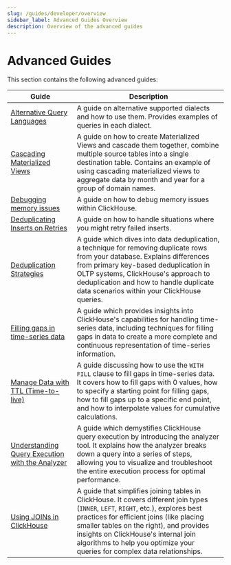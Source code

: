 ```yaml
---
slug: /guides/developer/overview
sidebar_label: Advanced Guides Overview
description: Overview of the advanced guides
---
```


# Advanced Guides

This section contains the following advanced guides:

| Guide                                                                                                                  | Description                                                                                                                                                                                                                                                                                                                                    |
|------------------------------------------------------------------------------------------------------------------------|------------------------------------------------------------------------------------------------------------------------------------------------------------------------------------------------------------------------------------------------------------------------------------------------------------------------------------------------|
| [Alternative Query Languages](../developer/alternative-query-languages)                                         | A guide on alternative supported dialects and how to use them. Provides examples of queries in each dialect.                                                                                                                                                                                                                                   |
| [Cascading Materialized Views](../developer/cascading-materialized-views)                                       | A guide on how to create Materialized Views and cascade them together, combine multiple source tables into a single destination table. Contains an example of using cascading materialized views to aggregate data by month and year for a group of domain names.                                                                              |
| [Debugging memory issues](../developer/debugging-memory-issues)                                                 | A guide on how to debug memory issues within ClickHouse.                                                                                                                                                                                                                                                                                       |
| [Deduplicating Inserts on Retries](../developer/deduplicating-inserts-on-retries)                               | A guide on how to handle situations where you might retry failed inserts.                                                                                                                                                                                                                                                                      |
| [Deduplication Strategies](../developer/deduplication)                                                          | A guide which dives into data deduplication, a technique for removing duplicate rows from your database. Explains differences from primary key-based deduplication in OLTP systems, ClickHouse's approach to deduplication and how to handle duplicate data scenarios within your ClickHouse queries.                                          |
| [Filling gaps in time-series data](../developer/time-series-filling-gaps)                                       | A guide which provides insights into ClickHouse's capabilities for handling time-series data, including techniques for filling gaps in data to create a more complete and continuous representation of time-series information.                                                                                                                |
| [Manage Data with TTL (Time-to-live)](../developer/ttl)                                                         | A guide discussing how to use the `WITH FILL` clause to fill gaps in time-series data. It covers how to fill gaps with 0 values, how to specify a starting point for filling gaps, how to fill gaps up to a specific end point, and how to interpolate values for cumulative calculations.                                                     |
| [Understanding Query Execution with the Analyzer](../developer/understanding-query-execution-with-the-analyzer) | A guide which demystifies ClickHouse query execution by introducing the analyzer tool. It explains how the analyzer breaks down a query into a series of steps, allowing you to visualize and troubleshoot the entire execution process for optimal performance.                                                                               |
| [Using JOINs in ClickHouse](../joining-tables)                                                                  | A guide that simplifies joining tables in ClickHouse. It covers different join types (`INNER`, `LEFT`, `RIGHT`, etc.), explores best practices for efficient joins (like placing smaller tables on the right), and provides insights on ClickHouse's internal join algorithms to help you optimize your queries for complex data relationships. |
